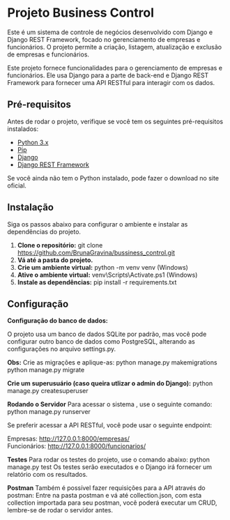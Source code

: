 # Projeto Business Control

Este é um sistema de controle de negócios desenvolvido com Django e Django REST Framework, focado no gerenciamento de empresas e funcionários. O projeto permite a criação, listagem, atualização e exclusão de empresas e funcionários.

Este projeto fornece funcionalidades para o gerenciamento de empresas e funcionários. Ele usa Django para a parte de back-end e Django REST Framework para fornecer uma API RESTful para interagir com os dados.

## Pré-requisitos

Antes de rodar o projeto, verifique se você tem os seguintes pré-requisitos instalados:

- [Python 3.x](https://www.python.org/downloads/)
- [Pip](https://pip.pypa.io/en/stable/)
- [Django](https://www.djangoproject.com/)
- [Django REST Framework](https://www.django-rest-framework.org/)

Se você ainda não tem o Python instalado, pode fazer o download no site oficial.

## Instalação

Siga os passos abaixo para configurar o ambiente e instalar as dependências do projeto.

1. **Clone o repositório:**
   git clone https://github.com/BrunaGravina/bussiness_control.git
2. **Vá até a pasta do projeto.**
3. **Crie um ambiente virtual:**
   python -m venv venv (Windows)
4. **Ative o ambiente virtual:**
   venv\Scripts\Activate.ps1 (Windows)
5. **Instale as dependências:**
   pip install -r requirements.txt

## Configuração

**Configuração do banco de dados:**

O projeto usa um banco de dados SQLite por padrão, mas você pode configurar outro banco de dados como PostgreSQL, alterando as configurações no arquivo settings.py.

**Obs:** Crie as migrações e aplique-as:
python manage.py makemigrations
python manage.py migrate

**Crie um superusuário (caso queira utlizar o admin do Django):**
python manage.py createsuperuser

**Rodando o Servidor**
Para acessar o sistema , use o seguinte comando:
python manage.py runserver

Se preferir acessar a API RESTful, você pode usar o seguinte endpoint:

Empresas: http://127.0.0.1:8000/empresas/
<br>
Funcionários: http://127.0.0.1:8000/funcionarios/


**Testes**
Para rodar os testes do projeto, use o comando abaixo:
python manage.py test
Os testes serão executados e o Django irá fornecer um relatório com os resultados.

**Postman**
Também é possível fazer requisições para a API através do postman:
Entre na pasta postman e vá até collection.json, com esta collection importada para seu postman, você poderá executar um CRUD, lembre-se de rodar o servidor antes.


